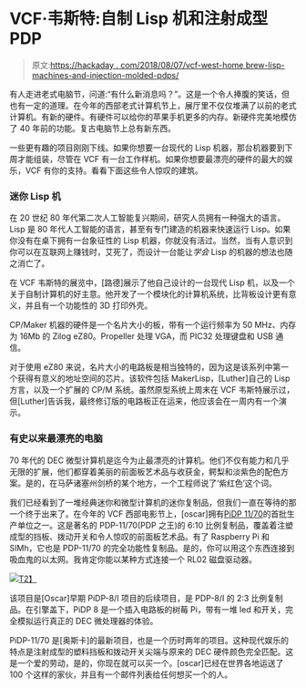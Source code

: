 # VCF·韦斯特:自制 Lisp 机和注射成型 PDP

> 原文:[https://hackaday . com/2018/08/07/vcf-west-home brew-lisp-machines-and-injection-molded-pdps/](https://hackaday.com/2018/08/07/vcf-west-homebrew-lisp-machines-and-injection-molded-pdps/)

有人走进老式电脑节，问道:“有什么新消息吗？”。这是一个令人捧腹的笑话，但也有一定的道理。在今年的西部老式计算机节上，展厅里不仅仅堆满了以前的老式计算机。有新的硬件。有硬件可以给你的苹果手机更多的内存。新硬件完美地模仿了 40 年前的功能。复古电脑节上总有新东西。

一些更有趣的项目刚刚下线。如果你想要一台现代的 Lisp 机器，那台机器要到下周才能组装，尽管在 VCF 有一台工作样机。如果你想要最漂亮的硬件的最大的娱乐，VCF 有你的支持。看看下面这些令人惊叹的建筑。

### 迷你 Lisp 机

在 20 世纪 80 年代第二次人工智能复兴期间，研究人员拥有一种强大的语言。Lisp 是 80 年代人工智能的语言，甚至有专门建造的机器来快速运行 Lisp。如果你没有在桌下拥有一台象征性的 Lisp 机器，你就没有活过。当然，当有人意识到你可以在互联网上赚钱时，艾死了，而设计一台能让*学会* Lisp 的机器的想法也随之消亡了。

在 VCF 韦斯特的展览中，[路德]展示了他自己设计的一台现代 Lisp 机，以及一个关于自制计算机的好主意。他开发了一个模块化的计算机系统，比背板设计更有意义，并且有一个功能性的 3D 打印外壳。

CP/Maker 机器的硬件是一个名片大小的板，带有一个运行频率为 50 MHz、内存为 16Mb 的 Zilog eZ80。Propeller 处理 VGA，而 PIC32 处理键盘和 USB 通信。

对于使用 eZ80 来说，名片大小的电路板是相当独特的，因为这是该系列中第一个获得有意义的地址空间的芯片。该软件包括 MakerLisp，[Luther]自己的 Lisp 方言，以及一个扩展的 CP/M 系统。虽然原型系统上周末在 VCF 韦斯特展示过，但[Luther]告诉我，最终修订版的电路板正在运来，他应该会在一周内有一个演示。

### 有史以来最漂亮的电脑

70 年代的 DEC 微型计算机是迄今为止最漂亮的计算机。他们不仅有能力和几乎无限的扩展，他们都穿着美丽的前面板艺术品与收获金，鳄梨和淡紫色的配色方案。是的，在马萨诸塞州剑桥的某个地方，一个工程师说了‘紫红色’这个词。

我们已经看到了一堆经典迷你和微型计算机的迷你复制品，但我们一直在等待的那一个终于出来了。在今年的 VCF 西部电影节上，[oscar]拥有[PiDP 11/70](http://obsolescence.wixsite.com/obsolescence/pidp-11)的首批生产单位之一。这是著名的 PDP-11/70(PDP 之王)的 6:10 比例复制品，覆盖着注塑成型的挡板、拨动开关和令人惊叹的前面板艺术品。有了 Raspberry Pi 和 SIMh，它也是 PDP-11/70 的完全功能性复制品。是的，你可以用这个东西连接到吸血鬼的以太网。我肯定你能以某种方式连接一个 RL02 磁盘驱动器。

[![](../Images/e17d8b24f198309a00afba019317c67a.png)T2】](https://hackaday.com/wp-content/uploads/2018/08/pidp11.jpg)

该项目是[Oscar]早期 PiDP-8/I 项目的后续项目，是 PDP-8/I 的 2:3 比例复制品。在引擎盖下，PiDP 8 是一个插入电路板的树莓 Pi，带有一堆 led 和开关，完全模拟运行真正的 DEC 微处理器的体验。

PiDP-11/70 是[奥斯卡]的最新项目，也是一个历时两年的项目。这种现代娱乐的特点是注射成型的塑料挡板和拨动开关尖端与原来的 DEC 硬件颜色完全匹配。这是一个爱的劳动，是的，你现在就可以买一个。[oscar]已经在世界各地运送了 100 个这样的家伙，并且有一个邮件列表给任何想买一个的人。